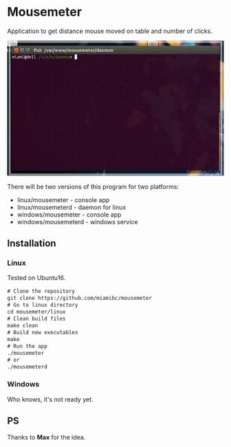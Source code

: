 # Mousemeter

Application to get distance mouse moved on table and number of clicks.

![Mousemeter](https://github.com/miamibc/mousemeter/blob/master/demo.gif?raw=true)

There will be two versions of this program for two platforms:

- linux/mousemeter - console app
- linux/mousemeterd - daemon for linux
- windows/mousemeter - console app
- windows/mousemeterd - windows service
 
## Installation

### Linux

Tested on Ubuntu16.

    # Clone the repository
    git clone https://github.com/miamibc/mousemeter
    # Go to linux directory
    cd mousemeter/linux
    # Clean build files 
    make clean
    # Build new executables
    make
    # Run the app
    ./mousemeter 
    # or
    ./mousemeterd
    
### Windows

Who knows, it's not ready yet.

## PS

Thanks to **Max** for the idea. 